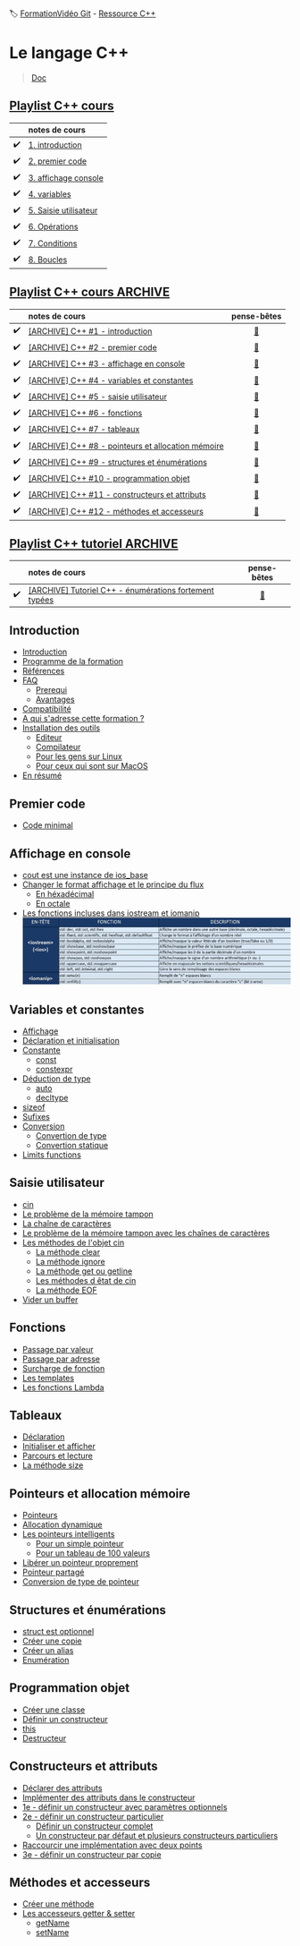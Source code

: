 :label: [FormationVidéo Git](https://github.com/jasonchampagne/FormationVideo) - [Ressource C++](https://github.com/jasonchampagne/FormationVideo/tree/master/Ressources/C%2B%2B)

# Le langage C++
> [Doc](https://en.cppreference.com/w/cpp)  

## [Playlist C++ cours](https://github.com/jasonchampagne/FormationVideo/blob/master/Playlists/cpp-cours.md)

||notes de cours
-|:-
|:heavy_check_mark:|[1. introduction](cours/001_introduction/note.md)
|:heavy_check_mark:|[2. premier code](cours/002_premier_code/note.md)
|:heavy_check_mark:|[3. affichage console](cours/003_affichage_console/note.md)
|:heavy_check_mark:|[4. variables](cours/004_variables/note.md)
|:heavy_check_mark:|[5. Saisie utilisateur](cours/005_saisie_utilisateur/note.md)
|:heavy_check_mark:|[6. Opérations](cours/006_operations/note.md)
|:heavy_check_mark:|[7. Conditions](cours/007_conditions/note.md)
|:heavy_check_mark:|[8. Boucles](cours/008_boucles/note.md)

## [Playlist C++ cours ARCHIVE](https://youtube.com/playlist?list=PLrSOXFDHBtfG0Fb0g--43a0b47e9hrwlB)

||notes de cours|pense-bêtes
-|:-|:-:
|:heavy_check_mark:|[[ARCHIVE] C++ #1 - introduction](ARCHIVE/cours/001_introduction/note.md)|[:memo:](#Introduction)
|:heavy_check_mark:|[[ARCHIVE] C++ #2 - premier code](ARCHIVE/cours/002_premier_code/note.md)|[:memo:](#Premier-code)
|:heavy_check_mark:|[[ARCHIVE] C++ #3 - affichage en console](ARCHIVE/cours/003_affichage_en_console/note.md)|[:memo:](#Affichage-en-console)
|:heavy_check_mark:|[[ARCHIVE] C++ #4 - variables et constantes](ARCHIVE/cours/004_variables_et_constantes/note.md)|[:memo:](#Variables-et-constantes)
|:heavy_check_mark:|[[ARCHIVE] C++ #5 - saisie utilisateur](ARCHIVE/cours/005_saisie_utilisateur/note.md)|[:memo:](#Saisie-utilisateur)
|:heavy_check_mark:|[[ARCHIVE] C++ #6 - fonctions](ARCHIVE/cours/006_fonctions/note.md)|[:memo:](#Fonctions)
|:heavy_check_mark:|[[ARCHIVE] C++ #7 - tableaux](ARCHIVE/cours/007_tableaux/note.md)|[:memo:](#Tableaux)
|:heavy_check_mark:|[[ARCHIVE] C++ #8 - pointeurs et allocation mémoire](ARCHIVE/cours/008_pointeurs_et_allocation_mémoire/note.md)|[:memo:](#Pointeurs-et-allocation-mémoire)
|:heavy_check_mark:|[[ARCHIVE] C++ #9 - structures et énumérations](ARCHIVE/cours/009_structures_et_énumérations/note.md)|[:memo:](#Structures-et-énumérations)
|:heavy_check_mark:|[[ARCHIVE] C++ #10 - programmation objet](ARCHIVE/cours/010_programmation_objet/note.md)|[:memo:](#Programmation-objet)
|:heavy_check_mark:|[[ARCHIVE] C++ #11 - constructeurs et attributs](ARCHIVE/cours/011_constructeurs_et_attributs/note.md)|[:memo:](#Constructeurs-et-attributs)
|:heavy_check_mark:|[[ARCHIVE] C++ #12 - méthodes et accesseurs](ARCHIVE/cours/012_méthodes_et_accesseurs/note.md)|[:memo:](#Méthodes-et-accesseurs)

## [Playlist C++ tutoriel ARCHIVE](https://www.youtube.com/watch?v=Ht3AuVr82zQ&list=PLrSOXFDHBtfG0Fb0g--43a0b47e9hrwlB&index=28)

||notes de cours|pense-bêtes
-|:-|:-:
|:heavy_check_mark:|[[ARCHIVE] Tutoriel C++ - énumérations fortement typées](ARCHIVE/tutoriels/énumérations_fortement_typées.md)|[:memo:](#énumérations-fortement-typées)

## Introduction
+ [Introduction](ARCHIVE/cours/001_introduction/note.md#Introduction)
+ [Programme de la formation](ARCHIVE/cours/001_introduction/note.md#Programme-de-la-formation)
+ [Références](ARCHIVE/cours/001_introduction/note.md#Références)
+ [FAQ](ARCHIVE/cours/001_introduction/note.md#FAQ)
    + [Prerequi](ARCHIVE/cours/001_introduction/note.md#Prerequi)
    + [Avantages](ARCHIVE/cours/001_introduction/note.md#Avantages)
+ [Compatibilité](ARCHIVE/cours/001_introduction/note.md#Compatibilité)
+ [A qui s'adresse cette formation ?](ARCHIVE/cours/001_introduction/note.md#A-qui-s-adresse-cette-formation)
+ [Installation des outils](ARCHIVE/cours/001_introduction/note.md#Installation-des-outils)
    + [Editeur](ARCHIVE/cours/001_introduction/note.md#Editeur)
    + [Compilateur](ARCHIVE/cours/001_introduction/note.md#Compilateur)
    + [Pour les gens sur Linux](ARCHIVE/cours/001_introduction/note.md#Pour-les-gens-sur-Linux)
    + [Pour ceux qui sont sur MacOS](ARCHIVE/cours/001_introduction/note.md#Pour-ceux-qui-sont-sur-MacOS)
+ [En résumé](ARCHIVE/cours/001_introduction/note.md#En-résumé)
## Premier code
+ [Code minimal](ARCHIVE/cours/002_premier_code/note.md#Code-minimal)
## Affichage en console
+ [cout est une instance de ios_base](ARCHIVE/cours/003_affichage_en_console/note.md#cout-est-une-instance-de-ios_base)
+ [Changer le format affichage et le principe du flux](ARCHIVE/cours/003_affichage_en_console/note.md#Changer-le-format-affichage-et-le-principe-du-flux)
    + [En héxadécimal](ARCHIVE/cours/003_affichage_en_console/note.md#En-héxadécimal)
    + [En octale](ARCHIVE/cours/003_affichage_en_console/note.md#En-octale)
+ [Les fonctions incluses dans iostream et iomanip](ARCHIVE/cours/003_affichage_en_console/note.md#Les-fonctions-incluses-dans-iostream-et-iomanip)
![fonctions.PNG](ARCHIVE/cours/003_affichage_en_console/fonctions.PNG)
## Variables et constantes
+ [Affichage](ARCHIVE/cours/004_variables_et_constantes/note.md#Affichage)
+ [Déclaration et initialisation](ARCHIVE/cours/004_variables_et_constantes/note.md#Déclaration-et-initialisation)
+ [Constante](ARCHIVE/cours/004_variables_et_constantes/note.md#Constante)
    + [const](ARCHIVE/cours/004_variables_et_constantes/note.md#const)
    + [constexpr](ARCHIVE/cours/004_variables_et_constantes/note.md#constexpr)
+ [Déduction de type](ARCHIVE/cours/004_variables_et_constantes/note.md#Déduction-de-type)
    + [auto](ARCHIVE/cours/004_variables_et_constantes/note.md#auto)
    + [decltype](ARCHIVE/cours/004_variables_et_constantes/note.md#decltype)
+ [sizeof](ARCHIVE/cours/004_variables_et_constantes/note.md#sizeof)
+ [Sufixes](ARCHIVE/cours/004_variables_et_constantes/note.md#Sufixes)
+ [Conversion](ARCHIVE/cours/004_variables_et_constantes/note.md#Conversion)
    + [Convertion de type](ARCHIVE/cours/004_variables_et_constantes/note.md#Convertion-de-type)
    + [Convertion statique](ARCHIVE/cours/004_variables_et_constantes/note.md#Convertion-statique)
+ [Limits functions](ARCHIVE/cours/004_variables_et_constantes/note.md#Limits-functions)
## Saisie utilisateur
+ [cin](ARCHIVE/cours/005_saisie_utilisateur/note.md#cin)
+ [Le problème de la mémoire tampon](ARCHIVE/cours/005_saisie_utilisateur/note.md#Le-problème-de-la-mémoire-tampon)
+ [La chaîne de caractères](ARCHIVE/cours/005_saisie_utilisateur/note.md#La-chaîne-de-caractères)
+ [Le problème de la mémoire tampon avec les chaînes de caractères](ARCHIVE/cours/005_saisie_utilisateur/note.md#Le-problème-de-la-mémoire-tampon-avec-les-chaînes-de-caractères)
+ [Les méthodes de l'objet cin](ARCHIVE/cours/005_saisie_utilisateur/note.md#Les-méthodes-de-l-objet-cin)
    + [La méthode clear](ARCHIVE/cours/005_saisie_utilisateur/note.md#La-méthode-clear)
    + [La méthode ignore](ARCHIVE/cours/005_saisie_utilisateur/note.md#La-méthode-ignore)
    + [La méthode get ou getline](ARCHIVE/cours/005_saisie_utilisateur/note.md#La-méthode-get-ou-getline)
    + [Les méthodes d êtat de cin](ARCHIVE/cours/005_saisie_utilisateur/note.md#Les-méthodes-d-êtat-de-cin)
    + [La méthode EOF](ARCHIVE/cours/005_saisie_utilisateur/note.md#La-méthode-EOF)
+ [Vider un buffer](ARCHIVE/cours/005_saisie_utilisateur/note.md#Vider-un-buffer)
## Fonctions
+ [Passage par valeur](ARCHIVE/cours/006_fonctions/note.md#Passage-par-valeur)
+ [Passage par adresse](ARCHIVE/cours/006_fonctions/note.md#Passage-par-adresse)
+ [Surcharge de fonction](ARCHIVE/cours/006_fonctions/note.md#Surcharge-de-fonction)
+ [Les templates](ARCHIVE/cours/006_fonctions/note.md#Les-templates)
+ [Les fonctions Lambda](ARCHIVE/cours/006_fonctions/note.md#Les-fonctions-Lambda)
## Tableaux
+ [Déclaration](ARCHIVE/cours/007_tableaux/note.md#Déclaration)
+ [Initialiser et afficher](ARCHIVE/cours/007_tableaux/note.md#Initialiser-et-afficher)
+ [Parcours et lecture](ARCHIVE/cours/007_tableaux/note.md#Parcours-et-lecture)
+ [La méthode size](ARCHIVE/cours/007_tableaux/note.md#La-méthode-size)
## Pointeurs et allocation mémoire
+ [Pointeurs](ARCHIVE/cours/008_pointeurs_et_allocation_mémoire/note.md#Pointeurs)
+ [Allocation dynamique](ARCHIVE/cours/008_pointeurs_et_allocation_mémoire/note.md#Allocation-dynamique)
+ [Les pointeurs intelligents](ARCHIVE/cours/008_pointeurs_et_allocation_mémoire/note.md#Les-pointeurs-intelligents)
    + [Pour un simple pointeur](ARCHIVE/cours/008_pointeurs_et_allocation_mémoire/note.md#Pour-un-simple-pointeur)
    + [Pour un tableau de 100 valeurs](ARCHIVE/cours/008_pointeurs_et_allocation_mémoire/note.md#Pour-un-tableau-de-100-valeurs)
+ [Libérer un pointeur proprement](ARCHIVE/cours/008_pointeurs_et_allocation_mémoire/note.md#Libérer-un-pointeur-proprement)
+ [Pointeur partagé](ARCHIVE/cours/008_pointeurs_et_allocation_mémoire/note.md#Pointeur-partagé)
+ [Conversion de type de pointeur](ARCHIVE/cours/008_pointeurs_et_allocation_mémoire/note.md#Conversion-de-type-de-pointeur)
## Structures et énumérations
+ [struct est optionnel](ARCHIVE/cours/009_structures_et_énumérations/note.md#struct-est-optionnel)
+ [Créer une copie](ARCHIVE/cours/009_structures_et_énumérations/note.md#Créer-une-copie)
+ [Créer un alias](ARCHIVE/cours/009_structures_et_énumérations/note.md#Créer-un-alias)
+ [Enumération](ARCHIVE/cours/009_structures_et_énumérations/note.md#Enumération)
## Programmation objet
+ [Créer une classe](ARCHIVE/cours/010_programmation_objet/note.md#Créer-une-classe)
+ [Définir un constructeur](ARCHIVE/cours/010_programmation_objet/note.md#Définir-un-constructeur)
+ [this](ARCHIVE/cours/010_programmation_objet/note.md#this)
+ [Destructeur](ARCHIVE/cours/010_programmation_objet/note.md#Destructeur)
## Constructeurs et attributs
+ [Déclarer des attributs](ARCHIVE/cours/011_constructeurs_et_attributs/note.md#Déclarer-des-attributs)
+ [Implémenter des attributs dans le constructeur](ARCHIVE/cours/011_constructeurs_et_attributs/note.md#Implémenter-des-attributs-dans-le-constructeur)
+ [1e - définir un constructeur avec paramètres optionnels](ARCHIVE/cours/011_constructeurs_et_attributs/note.md#1e---définir-un-constructeur-avec-paramètres-optionnels)
+ [2e - définir un constructeur particulier](ARCHIVE/cours/011_constructeurs_et_attributs/note.md#2e---définir-un-constructeur-particulier)
    + [Définir un constructeur complet](ARCHIVE/cours/011_constructeurs_et_attributs/note.md#Définir-un-constructeur-complet)
    + [Un constructeur par défaut et plusieurs constructeurs particuliers](ARCHIVE/cours/011_constructeurs_et_attributs/note.md#Un-constructeur-par-défaut-et-plusieurs-constructeurs-particuliers)
+ [Raccourcir une implémentation avec deux points](ARCHIVE/cours/011_constructeurs_et_attributs/note.md#Raccourcir-une-implémentation-avec-deux-points)
+ [3e - définir un constructeur par copie](ARCHIVE/cours/011_constructeurs_et_attributs/note.md#3e---définir-un-constructeur-par-copie)
## Méthodes et accesseurs
+ [Créer une méthode](ARCHIVE/cours/012_méthodes_et_accesseurs/note.md#Créer-une-méthode)
+ [Les accesseurs getter & setter](ARCHIVE/cours/012_méthodes_et_accesseurs/note.md#Les-accesseurs-getter-&-setter)
    + [getName](ARCHIVE/cours/012_méthodes_et_accesseurs/note.md#getName)
    + [setName](ARCHIVE/cours/012_méthodes_et_accesseurs/note.md#)